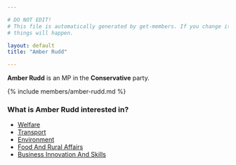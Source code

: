 ```yaml
---

# DO NOT EDIT!
# This file is automatically generated by get-members. If you change it, bad
# things will happen.

layout: default
title: "Amber Rudd"

---
```


**Amber Rudd** is an MP in the **Conservative** party.

{% include members/amber-rudd.md %}

### What is Amber Rudd interested in?


* [Welfare](/interests/welfare.html)
* [Transport](/interests/transport.html)
* [Environment](/interests/environment.html)
* [Food And Rural Affairs](/interests/food-and-rural-affairs.html)
* [Business Innovation And Skills](/interests/business-innovation-and-skills.html)
